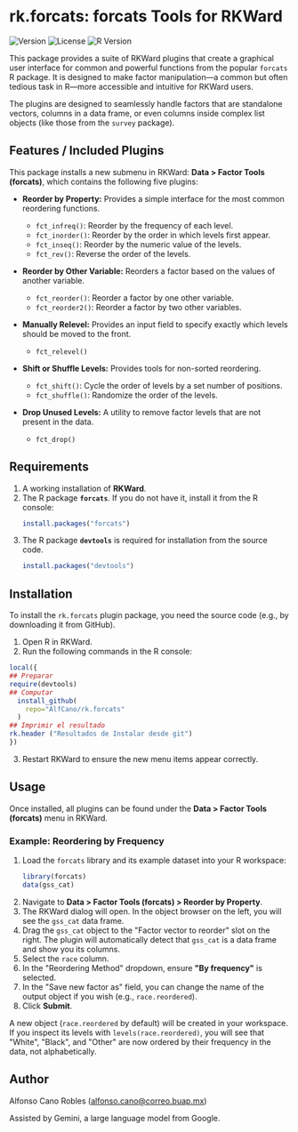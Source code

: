 # rk.forcats: forcats Tools for RKWard

![Version](https://img.shields.io/badge/Version-0.1.6-blue.svg)
![License](https://img.shields.io/badge/License-GPL--3-green.svg)
![R Version](https://img.shields.io/badge/R-%3E%3D%203.0.0-lightgrey.svg)

This package provides a suite of RKWard plugins that create a graphical user interface for common and powerful functions from the popular `forcats` R package. It is designed to make factor manipulation—a common but often tedious task in R—more accessible and intuitive for RKWard users.

The plugins are designed to seamlessly handle factors that are standalone vectors, columns in a data frame, or even columns inside complex list objects (like those from the `survey` package).

## Features / Included Plugins

This package installs a new submenu in RKWard: **Data > Factor Tools (forcats)**, which contains the following five plugins:

*   **Reorder by Property:** Provides a simple interface for the most common reordering functions.
    *   `fct_infreq()`: Reorder by the frequency of each level.
    *   `fct_inorder()`: Reorder by the order in which levels first appear.
    *   `fct_inseq()`: Reorder by the numeric value of the levels.
    *   `fct_rev()`: Reverse the order of the levels.

*   **Reorder by Other Variable:** Reorders a factor based on the values of another variable.
    *   `fct_reorder()`: Reorder a factor by one other variable.
    *   `fct_reorder2()`: Reorder a factor by two other variables.

*   **Manually Relevel:** Provides an input field to specify exactly which levels should be moved to the front.
    *   `fct_relevel()`

*   **Shift or Shuffle Levels:** Provides tools for non-sorted reordering.
    *   `fct_shift()`: Cycle the order of levels by a set number of positions.
    *   `fct_shuffle()`: Randomize the order of the levels.

*   **Drop Unused Levels:** A utility to remove factor levels that are not present in the data.
    *   `fct_drop()`

## Requirements

1.  A working installation of **RKWard**.
2.  The R package **`forcats`**. If you do not have it, install it from the R console:
    ```R
    install.packages("forcats")
    ```
3.  The R package **`devtools`** is required for installation from the source code.
    ```R
    install.packages("devtools")
    ```

## Installation

To install the `rk.forcats` plugin package, you need the source code (e.g., by downloading it from GitHub).

1.  Open R in RKWard.
2.  Run the following commands in the R console:

```R
local({
## Preparar
require(devtools)
## Computar
  install_github(
    repo="AlfCano/rk.forcats"
  )
## Imprimir el resultado
rk.header ("Resultados de Instalar desde git")
})
```
    
3.  Restart RKWard to ensure the new menu items appear correctly.

## Usage

Once installed, all plugins can be found under the **Data > Factor Tools (forcats)** menu in RKWard.

### Example: Reordering by Frequency

1.  Load the `forcats` library and its example dataset into your R workspace:
    ```R
    library(forcats)
    data(gss_cat)
    ```
2.  Navigate to **Data > Factor Tools (forcats) > Reorder by Property**.
3.  The RKWard dialog will open. In the object browser on the left, you will see the `gss_cat` data frame.
4.  Drag the `gss_cat` object to the "Factor vector to reorder" slot on the right. The plugin will automatically detect that `gss_cat` is a data frame and show you its columns.
5.  Select the `race` column.
6.  In the "Reordering Method" dropdown, ensure **"By frequency"** is selected.
7.  In the "Save new factor as" field, you can change the name of the output object if you wish (e.g., `race.reordered`).
8.  Click **Submit**.

A new object (`race.reordered` by default) will be created in your workspace. If you inspect its levels with `levels(race.reordered)`, you will see that "White", "Black", and "Other" are now ordered by their frequency in the data, not alphabetically.

## Author

Alfonso Cano Robles (alfonso.cano@correo.buap.mx)

Assisted by Gemini, a large language model from Google.
